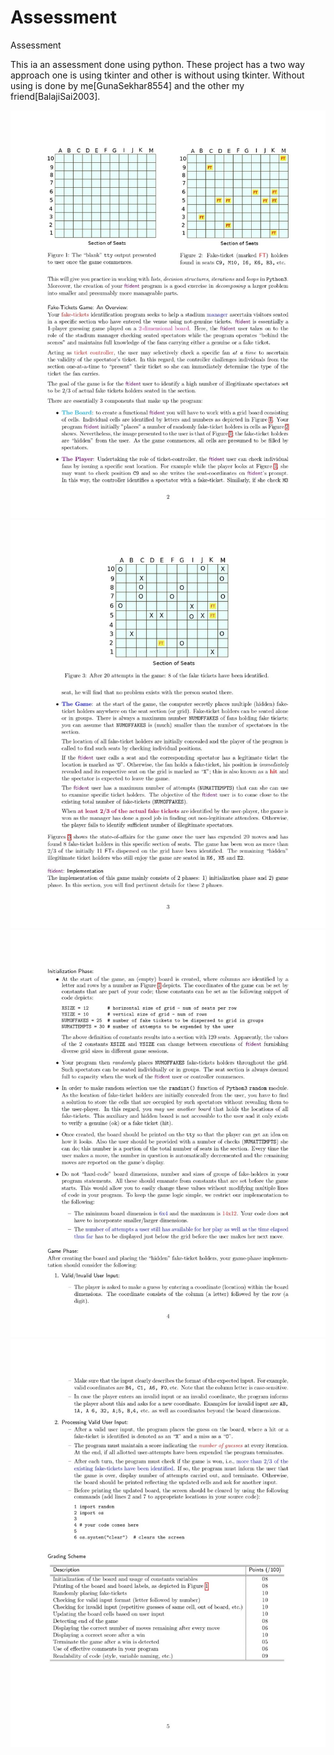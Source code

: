# Assessment
 Assessment

 This ia an assessment done using python.
 These project has a two way approach one is using tkinter and other is without using tkinter.
 Without using is done by me[GunaSekhar8554] and the other my friend[BalajiSai2003]. 
 
 ![](Images/CSUH1001F22-Project1-2-5_page-0001.jpg.jpeg)
 ![](Images/CSUH1001F22-Project1-2-5_page-0002.jpg.jpeg)
 ![](Images/CSUH1001F22-Project1-2-5_page-0003.jpg.jpeg)
 ![](Images/CSUH1001F22-Project1-2-5_page-0004.jpg.jpeg)
